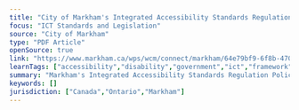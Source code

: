 ```yaml
---
title: "City of Markham's Integrated Accessibility Standards Regulation Policy"
focus: "ICT Standards and Legislation"
source: "City of Markham"
type: "PDF Article"
openSource: true
link: "https://www.markham.ca/wps/wcm/connect/markham/64e79bf9-6f8b-4709-b588-767c59525c1a/IASR-Accessibility-Policy.pdf?MOD=AJPERES&CONVERT_TO=url&CACHEID=ROOTWORKSPACE.Z18_2QD4H901OGV160QC8BLCRJ1001-64e79bf9-6f8b-4709-b588-767c59525c1a-msYKoe."
learnTags: ["accessibility","disability","government","ict","framework","fairness","canadianLandscape","regulation"]
summary: "Markham's Integrated Accessibility Standards Regulation Policy."
keywords: []
jurisdiction: ["Canada","Ontario","Markham"]
---
```

